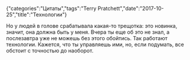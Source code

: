 {"categories":"Цитаты","tags":"Terry Pratchett","date":"2017-10-25","title":"Технологии"}

Но у людей в голове срабатывала какая-то трещотка: это новинка, значит, она должна быть у меня. Вчера ты еще об это не знал, а послезавтра уже не можешь без этого обойтись. Так работают технологии. Кажется, что ты управляешь ими, но, если подумать, все обстоит с точностью до наоборот.
